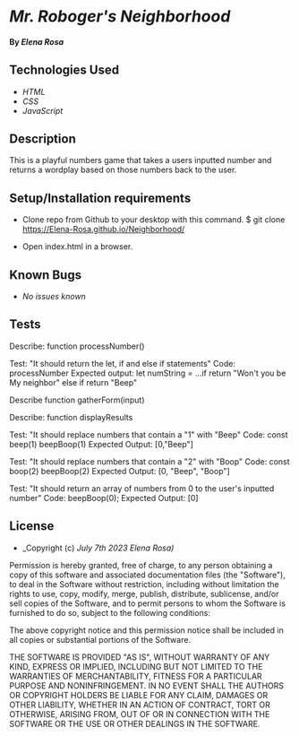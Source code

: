 # _Mr. Roboger's Neighborhood_

#### By _**Elena Rosa**_

## Technologies Used

* _HTML_
* _CSS_
* _JavaScript_


## Description

This is a playful numbers game that takes a users inputted number and returns a wordplay based on those numbers back to the user. 

## Setup/Installation requirements

* Clone repo from Github to your desktop with this command. $ git clone https://Elena-Rosa.github.io/Neighborhood/

* Open index.html in a browser. 


## Known Bugs

* _No issues known_

## Tests

Describe: function processNumber()

Test: "It should return the let, if and else if statements"
Code:
processNumber
Expected output: let numString = ...if return "Won't you be My neighbor" else if return "Beep"


Describe function gatherForm(input)

Describe: function displayResults

Test: "It should replace numbers that contain a "1" with "Beep"
Code: 
const beep(1)
beepBoop(1)
Expected Output: [0,"Beep"]

Test: "It should replace numbers that contain a "2" with "Boop"
Code: 
const boop(2)
beepBoop(2)
Expected Output: [0, "Beep", "Boop"]

Test: "It should return an array of numbers from 0 to the user's inputted number"
Code: beepBoop(0);
Expected Output: [0]

## License


* _Copyright (c) _July 7th 2023_ _Elena Rosa)_

Permission is hereby granted, free of charge, to any person obtaining a copy
of this software and associated documentation files (the "Software"), to deal
in the Software without restriction, including without limitation the rights
to use, copy, modify, merge, publish, distribute, sublicense, and/or sell
copies of the Software, and to permit persons to whom the Software is
furnished to do so, subject to the following conditions:

The above copyright notice and this permission notice shall be included in all
copies or substantial portions of the Software.

THE SOFTWARE IS PROVIDED "AS IS", WITHOUT WARRANTY OF ANY KIND, EXPRESS OR
IMPLIED, INCLUDING BUT NOT LIMITED TO THE WARRANTIES OF MERCHANTABILITY,
FITNESS FOR A PARTICULAR PURPOSE AND NONINFRINGEMENT. IN NO EVENT SHALL THE
AUTHORS OR COPYRIGHT HOLDERS BE LIABLE FOR ANY CLAIM, DAMAGES OR OTHER
LIABILITY, WHETHER IN AN ACTION OF CONTRACT, TORT OR OTHERWISE, ARISING FROM,
OUT OF OR IN CONNECTION WITH THE SOFTWARE OR THE USE OR OTHER DEALINGS IN THE
SOFTWARE.
